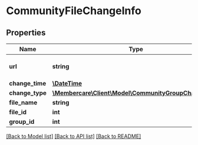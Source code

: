 # CommunityFileChangeInfo

## Properties
Name | Type | Description | Notes
------------ | ------------- | ------------- | -------------
**url** | **string** | The link to the current resource | [optional] 
**change_time** | [**\DateTime**](\DateTime.md) |  | [optional] 
**change_type** | [**\Membercare\Client\Model\CommunityGroupChangeType**](CommunityGroupChangeType.md) |  | [optional] 
**file_name** | **string** |  | [optional] 
**file_id** | **int** |  | [optional] 
**group_id** | **int** |  | [optional] 

[[Back to Model list]](../../README.md#documentation-for-models) [[Back to API list]](../../README.md#documentation-for-api-endpoints) [[Back to README]](../../README.md)

